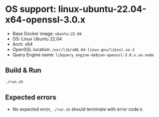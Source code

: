 # OS support: linux-ubuntu-22.04-x64-openssl-3.0.x

- Base Docker image: `ubuntu:22.04`
- OS: Linux Ubuntu 22.04
- Arch: x64
- OpenSSL location: `/usr/lib/x86_64-linux-gnu/libssl.so.3`
- Query Engine name: `libquery_engine-debian-openssl-3.0.x.so.node`

## Build & Run

```bash
./run.sh
```

## Expected errors

- No expected error, `./run.sh` should terminate with error code `0`.
